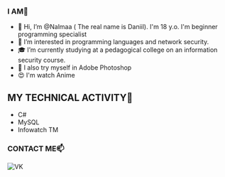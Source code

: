 ### I AM🌵
- 👋 Hi, I’m @Nalmaa ( The real name is Daniil). I'm 18 y.o. I'm beginner programming specialist
- 👀 I’m interested in programming languages and network security.
- 🎓 I’m currently studying at a pedagogical college on an information security course. 
- 🌱 I also try myself in Adobe Photoshop 
- 😍 I'm watch Anime

## MY TECHNICAL ACTIVITY👾
* C#
* MySQL
* Infowatch TM

### CONTACT ME📫
![VK](https:\\@tay0ta;https://img.favpng.com/18/10/17/vk-computer-icons-social-networking-service-social-media-png-favpng-RWnCrLtBLEuRbPLfPXeQiZDCK.jpg)


<!---
Nalmaa/Nalmaa is a ✨ special ✨ repository because its `README.md` (this file) appears on your GitHub profile.
You can click the Preview link to take a look at your changes.
--->

